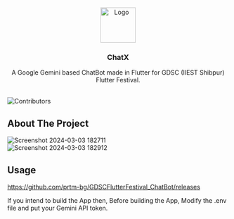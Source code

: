 <br/>
<p align="center">
  <a href="https://github.com/prtm-bg/GDSCFlutterFestival_ChatBot">
    <img src="https://cryptologos.cc/logos/immutable-x-imx-logo.png" alt="Logo" width="80" height="80">
  </a>

  <h3 align="center">ChatX</h3>

  <p align="center">
    A Google Gemini based ChatBot made in Flutter for GDSC (IIEST Shibpur) Flutter Festival.
    <br/>
    <br/>
  </p>
</p>

![Contributors](https://img.shields.io/github/contributors/prtm-bg/GDSCFlutterFestival_ChatBot?color=dark-green) 

## About The Project
![Screenshot 2024-03-03 182711](https://github.com/prtm-bg/GDSCFlutterFestival_ChatBot/assets/68804912/019c6999-f202-4d82-9d07-c1f40f88a766)
<br>
![Screenshot 2024-03-03 182912](https://github.com/prtm-bg/GDSCFlutterFestival_ChatBot/assets/68804912/b8b7450e-8208-4acf-bf02-91d8e96a9639)




## Usage 

https://github.com/prtm-bg/GDSCFlutterFestival_ChatBot/releases 

If you intend to build the App then, Before building the App, Modify the .env file and put your Gemini API token.


